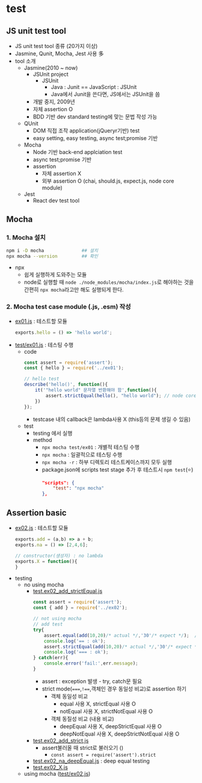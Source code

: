 # test

## JS unit test tool

* JS unit test tool 종류 (20가지 이상)
* Jasmine, Qunit, Mocha, Jest 사용 多
* tool 소개
    * Jasmine(2010 ~ now)
        * JSUnit project
            * JSUnit
                * Java : Junit == JavaScript : JSUnit
                * Java에서 Junit을 쓴다면, JS에서는 JSUnit을 씀
        * 개발 중지, 2009년
        * 자체 assertion O
        * BDD 기반 dev standard testing에 맞는 문법 작성 가능
    * QUnit
        * DOM 직접 조작 application(jQueryr기반) test
        * easy setting, easy testing, async test;promise 기반
    * Mocha
        * Node 기반 back-end applciation test
        * async test;promise 기반
        * assertion
            * 자체 assertion X
            * 외부 assertion O (chai, should.js, expect.js, node core module)
    * Jest
        * React dev test tool

## Mocha

### 1. Mocha 설치
```bash
npm i -D mocha              ## 설치
npx mocha --version         ## 확인
```
* npx
    * 쉽게 실행하게 도와주는 모듈
    * node로 실행할 때 ```node ./node_modules/mocha/index.js```로 해야하는 것을 간편히 ```npx mocha```라고만 해도 실행되게 한다.

### 2. Mocha test case module (.js, .esm) 작성

* [ex01.js](ex01.js) : 테스트할 모듈
    ```js
    exports.hello = () => 'hello world';
    ```
* [test/ex01.js](test/ex01.js) : 테스팅 수행
    * code
        ```js
        const assert = require('assert');
        const { hello } = require('../ex01');

        // hello test
        describe('hello()', function(){
            it('"hello world" 문자열 반환해야 함',function(){
                assert.strictEqual(hello(), "hello world"); // node core module assert 사용
            })
        });
        ```
         * testcase 내의 callback은 lambda사용 X (this등의 문제 생길 수 있음)
    * test
        * testing 에서 실행
        * method
            * ```npx mocha test/ex01``` : 개별적 테스팅 수행
            * ```npx mocha``` : 일괄적으로 테스팅 수행
            * ```npx mocha -r``` : 하부 디렉토리 테스트케이스까지 모두 실행
            * package.json에 scripts test stage 추가 후 테스트시 ```npm test```(:star:)
                ```json
                "scripts": {
                    "test": "npx mocha"
                },
                ```

## Assertion basic

* [ex02.js](ex02.js) : 테스트할 모듈
    ```js
    exports.add = (a,b) => a + b;
    exports.na = () => [2,4,6];

    // constructor(생성자) : no lambda
    exports.X = function(){
    }
    ```
* testing
    * no using mocha
        * [test.ex02_add_strictEqual.js](test.ex02_add_strictEqual.js)
            ```js
            const assert = require('assert');
            const { add } = require('../ex02');

            // not using mocha
            // add test
            try{
                assert.equal(add(10,20)/* actual */,'30'/* expect */);  // ==
                console.log('== : ok');
                assert.strictEqual(add(10,20)/* actual */,'30'/* expect */);    // ===
                console.log('=== : ok');
            } catch(err){
                console.error('fail:',err.message);
            }
            ```
            * assert : exception 발생 - try, catch문 필요
            * strict mode(```===```,```!==```,객체인 경우 동일성 비교)로 assertion 하기
                * 객체 동일성 비교
                    * equal 사용 X, strictEqual 사용 O
                    * notEqual 사용 X, strictNotEqual 사용 O
                * 객체 동질성 비교 (내용 비교)
                    * deepEqual 사용 X, deepStrictEqual 사용 O
                    * deepNotEqual 사용 X, deepStrictNotEqual 사용 O
        * [test.ex02_add_strict.js](test.ex02_add_strict.js)
            * assert불러올 때 strict로 불러오기 ()
                * ```const assert = require('assert').strict```
        * [test.ex02_na_deepEqual.js](test.ex02_na_deepEqual.js) : deep equal testing
        * [test.ex02_X.js](test.ex02_X.js)
    * using mocha ([test/ex02.js](test/ex02.js))